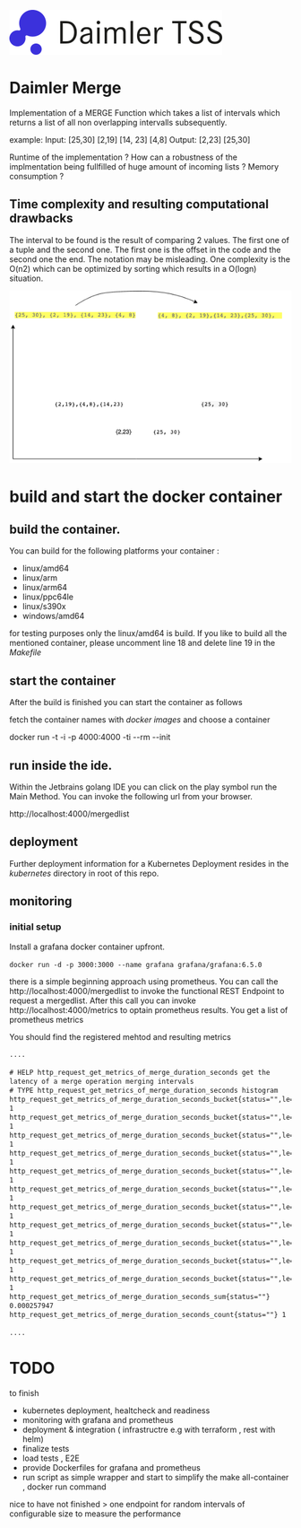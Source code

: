 ![logo](doc/images/logo.png)

# Daimler Merge


Implementation of a MERGE Function which takes a list of intervals which returns a list of all non overlapping intervalls subsequently.

example:
Input: [25,30] [2,19] [14, 23] [4,8]  Output: [2,23] [25,30]

Runtime of the implementation ? 
How can a robustness of the implmentation being fullfilled of huge amount of incoming lists ?
Memory consumption ?

## Time complexity and resulting computational drawbacks

The interval to be found is the result of comparing 2 values. The first one of a tuple and the second one. The first one is the offset in the code and the second one the end. The notation may be misleading.
One complexity is the O(n2) which can be optimized by sorting which results in a O(logn) situation.

![alg](doc/images/Alg.png)



# build and start the docker container 

## build the container. 
You can build for the following platforms your container :

- linux/amd64 
-  linux/arm 
-  linux/arm64 
-  linux/ppc64le 
-  linux/s390x 
-  windows/amd64

for testing purposes only the linux/amd64 is build. If you like to build all the mentioned container, please uncomment line 18 and delete line 19 in the *Makefile*

## start the container
After the build is finished you can start the container as follows

fetch the container names with *docker images* and choose a container

docker run -t -i -p 4000:4000 -ti --rm --init <containerName>


## run inside the ide.
Within the Jetbrains golang IDE you can click on the play symbol run the Main Method.
You can invoke the following url from your browser.

http://localhost:4000/mergedlist


## deployment 
Further deployment information for a Kubernetes Deployment resides in the *kubernetes* directory in root of this repo.

## monitoring 

### initial setup 
Install a grafana docker container upfront.

```docker run -d -p 3000:3000 --name grafana grafana/grafana:6.5.0```

there is a simple beginning approach using prometheus.
You can call the http://localhost:4000/mergedlist to invoke the functional REST Endpoint to request a mergedlist.
After this call you can invoke http://localhost:4000/metrics to optain prometheus results. You get a list of prometheus metrics

You should find the registered mehtod and resulting metrics
```bazaar
....

# HELP http_request_get_metrics_of_merge_duration_seconds get the latency of a merge operation merging intervals
# TYPE http_request_get_metrics_of_merge_duration_seconds histogram
http_request_get_metrics_of_merge_duration_seconds_bucket{status="",le="0.01"} 1
http_request_get_metrics_of_merge_duration_seconds_bucket{status="",le="0.060000000000000005"} 1
http_request_get_metrics_of_merge_duration_seconds_bucket{status="",le="0.11000000000000001"} 1
http_request_get_metrics_of_merge_duration_seconds_bucket{status="",le="0.16000000000000003"} 1
http_request_get_metrics_of_merge_duration_seconds_bucket{status="",le="0.21000000000000002"} 1
http_request_get_metrics_of_merge_duration_seconds_bucket{status="",le="0.26"} 1
http_request_get_metrics_of_merge_duration_seconds_bucket{status="",le="0.31"} 1
http_request_get_metrics_of_merge_duration_seconds_bucket{status="",le="0.36"} 1
http_request_get_metrics_of_merge_duration_seconds_bucket{status="",le="0.41"} 1
http_request_get_metrics_of_merge_duration_seconds_bucket{status="",le="0.45999999999999996"} 1
http_request_get_metrics_of_merge_duration_seconds_bucket{status="",le="+Inf"} 1
http_request_get_metrics_of_merge_duration_seconds_sum{status=""} 0.000257947
http_request_get_metrics_of_merge_duration_seconds_count{status=""} 1

....

```


# TODO 
to finish 
- kubernetes deployment, healtcheck and readiness 
- monitoring with grafana and prometheus
- deployment & integration ( infrastructre e.g with terraform , rest with helm)
- finalize tests
- load tests , E2E
- provide Dockerfiles for grafana and prometheus
- run script as simple wrapper and start to simplify the make all-container , docker run command

nice to have not finished > one endpoint for random intervals of configurable size to measure the performance
  
